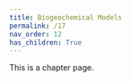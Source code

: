 ```yaml
---
title: Biogeochemical Models
permalink: /17
nav_order: 12
has_children: True
---
```


This is a chapter page.